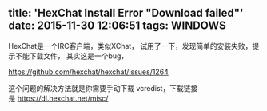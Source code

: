 title: 'HexChat Install Error "Download failed"'
date: 2015-11-30 12:06:51
tags: WINDOWS
---

HexChat是一个IRC客户端，类似XChat， 试用了一下，发现简单的安装失败，提示不能下载文件， 其实这是一个bug，

https://github.com/hexchat/hexchat/issues/1264

这个问题的解决方法就是你需要手动下载 vcredist，下载链接是 https://dl.hexchat.net/misc/
                                   